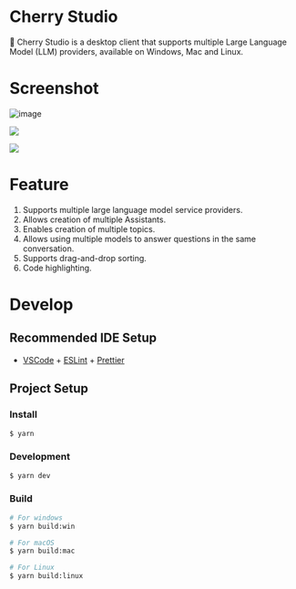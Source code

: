 # Cherry Studio

🍒 Cherry Studio is a desktop client that supports multiple Large Language Model (LLM) providers, available on Windows, Mac and Linux.

# Screenshot

![image](https://github.com/user-attachments/assets/1763dc38-bece-4d24-9c21-ed82f6142694)

![](https://github.com/user-attachments/assets/18c10eed-4711-4975-bf9c-b274c61924f3)

![](https://github.com/user-attachments/assets/7395ebf2-64f8-46fa-aa48-63293516c320)

# Feature

1. Supports multiple large language model service providers.
2. Allows creation of multiple Assistants.
3. Enables creation of multiple topics.
4. Allows using multiple models to answer questions in the same conversation.
5. Supports drag-and-drop sorting.
6. Code highlighting.

# Develop
## Recommended IDE Setup

- [VSCode](https://code.visualstudio.com/) + [ESLint](https://marketplace.visualstudio.com/items?itemName=dbaeumer.vscode-eslint) + [Prettier](https://marketplace.visualstudio.com/items?itemName=esbenp.prettier-vscode)

## Project Setup

### Install

```bash
$ yarn
```

### Development

```bash
$ yarn dev
```

### Build

```bash
# For windows
$ yarn build:win

# For macOS
$ yarn build:mac

# For Linux
$ yarn build:linux
```
